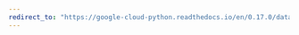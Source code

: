 ```yaml
---
redirect_to: "https://google-cloud-python.readthedocs.io/en/0.17.0/datastore-transactions.html"
---
```

